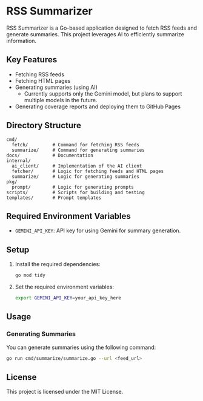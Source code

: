 # RSS Summarizer

RSS Summarizer is a Go-based application designed to fetch RSS feeds and generate summaries. This project leverages AI to efficiently summarize information.

## Key Features
- Fetching RSS feeds
- Fetching HTML pages
- Generating summaries (using AI)
  - Currently supports only the Gemini model, but plans to support multiple models in the future.
- Generating coverage reports and deploying them to GitHub Pages

## Directory Structure
```
cmd/
  fetch/         # Command for fetching RSS feeds
  summarize/     # Command for generating summaries
docs/            # Documentation
internal/
  ai_client/     # Implementation of the AI client
  fetcher/       # Logic for fetching feeds and HTML pages
  summarize/     # Logic for generating summaries
pkg/
  prompt/        # Logic for generating prompts
scripts/         # Scripts for building and testing
templates/       # Prompt templates
```

## Required Environment Variables
- `GEMINI_API_KEY`: API key for using Gemini for summary generation.

## Setup
1. Install the required dependencies:
   ```sh
   go mod tidy
   ```
2. Set the required environment variables:
   ```sh
   export GEMINI_API_KEY=your_api_key_here
   ```

## Usage
### Generating Summaries
You can generate summaries using the following command:
```sh
go run cmd/summarize/summarize.go --url <feed_url> 
```

## License
This project is licensed under the MIT License.
